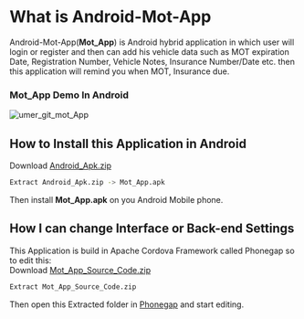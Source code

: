 # What is Android-Mot-App 
Android-Mot-App(<strong>Mot_App</strong>) is Android hybrid application in which user will login or register and then can add his vehicle data such as MOT expiration Date, Registration Number, Vehicle Notes, Insurance Number/Date etc. then this application will remind you when MOT, Insurance due.
### Mot_App Demo In Android 
![umer_git_mot_App](https://user-images.githubusercontent.com/51494088/76671470-728fa780-658e-11ea-842f-32de72ea018e.gif)
## How to Install this Application in Android
Download [Android_Apk.zip](https://github.com/umerk4466/Android-Mot-App/blob/master/Android_Apk.zip)
```bash
Extract Android_Apk.zip -> Mot_App.apk
```
Then install <strong>Mot_App.apk</strong> on you Android Mobile phone.
## How I can change Interface or Back-end Settings
This Application is build in Apache Cordova Framework called Phonegap so to edit this:<br>
Download [Mot_App_Source_Code.zip](https://github.com/umerk4466/Android-Mot-App/blob/master/Mot_App_Source_Code.zip)
```bash
Extract Mot_App_Source_Code.zip
```
Then open this Extracted folder in [Phonegap](https://phonegap.com/) and start editing.

